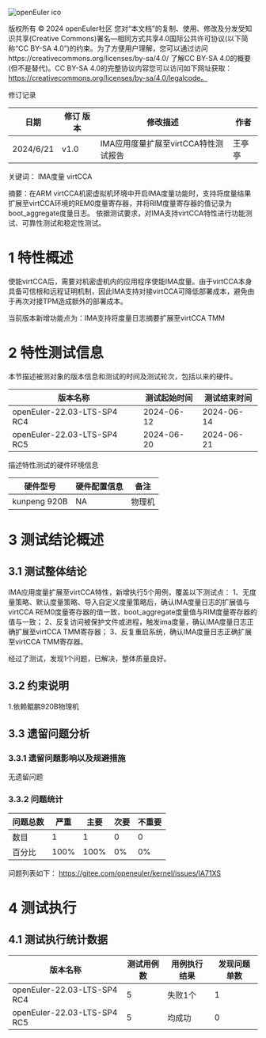 ![openEuler ico](../../images/openEuler.png)

版权所有 © 2024  openEuler社区
您对“本文档”的复制、使用、修改及分发受知识共享(Creative Commons)署名—相同方式共享4.0国际公共许可协议(以下简称“CC BY-SA 4.0”)的约束。为了方便用户理解，您可以通过访问https://creativecommons.org/licenses/by-sa/4.0/ 了解CC BY-SA 4.0的概要 (但不是替代)。CC BY-SA 4.0的完整协议内容您可以访问如下网址获取：https://creativecommons.org/licenses/by-sa/4.0/legalcode。

修订记录

| 日期      | 修订   版本 | 修改描述                | 作者   |
| --------- | ----------- | ----------------------- | ------ |
| 2024/6/21 | v1.0        | IMA应用度量扩展至virtCCA特性测试报告 | 王亭亭 |

关键词： IMA度量 virtCCA

摘要：在ARM virtCCA机密虚拟机环境中开启IMA度量功能时，支持将度量结果扩展至virtCCA环境的REM0度量寄存器，并将RIM度量寄存器的值记录为boot_aggregate度量日志。
依据测试要求，对IMA支持virtCCA特性进行功能测试、可靠性测试和稳定性测试。

# 1     特性概述
使能virtCCA后，需要对机密虚机内的应用程序使能IMA度量。由于virtCCA本身具备可信根和远程证明机制，因此IMA支持对接virtCCA可降低部署成本，避免由于再次对接TPM造成额外的部署成本。

当前版本新增功能点为：IMA支持将度量日志摘要扩展至virtCCA TMM

# 2     特性测试信息

本节描述被测对象的版本信息和测试的时间及测试轮次，包括以来的硬件。

| 版本名称                    | 测试起始时间 | 测试结束时间 |
| --------------------------- | ------------ | ------------ |
| openEuler-22.03-LTS-SP4 RC4 | 2024-06-12   | 2024-06-14   |
| openEuler-22.03-LTS-SP4 RC5 | 2024-06-20   | 2024-06-21   |

描述特性测试的硬件环境信息

| 硬件型号                  | 硬件配置信息                              | 备注                   |
| ------------------------ | ----------------------------------------- | ---------------------- |
| kunpeng 920B | NA |    物理机     |

# 3     测试结论概述

## 3.1   测试整体结论

IMA应用度量扩展至virtCCA特性，新增执行5个用例，覆盖以下测试点：
1、无度量策略、默认度量策略、导入自定义度量策略后，确认IMA度量日志的扩展值与virtCCA REM0度量寄存器的值一致，boot_aggregate度量值与RIM度量寄存器的值与一致；
2、反复访问被保护文件或进程，触发ima度量，确认IMA度量日志正确扩展至virtCCA TMM寄存器；
3、反复重启系统，确认IMA度量日志正确扩展至virtCCA TMM寄存器。

经过了测试，发现1个问题，已解决，整体质量良好。

## 3.2   约束说明

1.依赖鲲鹏920B物理机

## 3.3   遗留问题分析

### 3.3.1 遗留问题影响以及规避措施

无遗留问题

### 3.3.2 问题统计

| 问题总数                    | 严重 | 主要       | 次要 | 不重要 |
| -------------- | ----- | ----------- | ------- | ------------ |
| 数目 |      1     | 1    |      0      | 0 |
| 百分比 |    100%  | 100% |    0%       | 0% |

问题列表如下：
https://gitee.com/openeuler/kernel/issues/IA71XS

# 4     测试执行

## 4.1   测试执行统计数据


| 版本名称                    | 测试用例数 | 用例执行结果       | 发现问题单数 |
| --------------------------- | ---------- | ------------------ | ------------ |
| openEuler-22.03-LTS-SP4 RC4 |   5        | 失败1个 | 1            |
| openEuler-22.03-LTS-SP4 RC5 |   5        | 均成功    | 0            |

